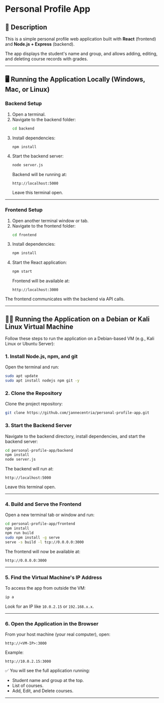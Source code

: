 # Personal Profile App

## 📄 Description
This is a simple personal profile web application built with **React** (frontend) and **Node.js + Express** (backend).

The app displays the student's name and group, and allows adding, editing, and deleting course records with grades.

---

## 🖥️ Running the Application Locally (Windows, Mac, or Linux)

### Backend Setup

1. Open a terminal.
2. Navigate to the backend folder:
   ```bash
   cd backend
   ```
3. Install dependencies:
   ```bash
   npm install
   ```
4. Start the backend server:
   ```bash
   node server.js
   ```
   Backend will be running at:
   ```
   http://localhost:5000
   ```
   Leave this terminal open.

---

### Frontend Setup

1. Open another terminal window or tab.
2. Navigate to the frontend folder:
   ```bash
   cd frontend
   ```
3. Install dependencies:
   ```bash
   npm install
   ```
4. Start the React application:
   ```bash
   npm start
   ```
   Frontend will be available at:
   ```
   http://localhost:3000
   ```

The frontend communicates with the backend via API calls.

---

## 🧑‍💻 Running the Application on a Debian or Kali Linux Virtual Machine

Follow these steps to run the application on a Debian-based VM (e.g., Kali Linux or Ubuntu Server):

### 1. Install Node.js, npm, and git

Open the terminal and run:
```bash
sudo apt update
sudo apt install nodejs npm git -y
```

### 2. Clone the Repository

Clone the project repository:
```bash
git clone https://github.com/jannecentria/personal-profile-app.git
```

### 3. Start the Backend Server

Navigate to the backend directory, install dependencies, and start the backend server:
```bash
cd personal-profile-app/backend
npm install
node server.js
```
The backend will run at:
```
http://localhost:5000
```
Leave this terminal open.

---

### 4. Build and Serve the Frontend

Open a new terminal tab or window and run:
```bash
cd personal-profile-app/frontend
npm install
npm run build
sudo npm install -g serve
serve -s build -l tcp://0.0.0.0:3000
```
The frontend will now be available at:
```
http://0.0.0.0:3000
```

---

### 5. Find the Virtual Machine's IP Address

To access the app from outside the VM:
```bash
ip a
```
Look for an IP like `10.0.2.15` or `192.168.x.x`.

---

### 6. Open the Application in the Browser

From your host machine (your real computer), open:
```
http://<VM-IP>:3000
```
Example:
```
http://10.0.2.15:3000
```

✅ You will see the full application running:
- Student name and group at the top.
- List of courses.
- Add, Edit, and Delete courses.

---
